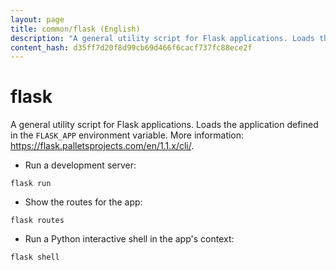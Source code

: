 ```yaml
---
layout: page
title: common/flask (English)
description: "A general utility script for Flask applications. Loads the application defined in the `FLASK_APP` environment variable."
content_hash: d35ff7d20f8d99cb69d466f6cacf737fc88ece2f
---
```

# flask

A general utility script for Flask applications. Loads the application defined in the `FLASK_APP` environment variable.
More information: <https://flask.palletsprojects.com/en/1.1.x/cli/>.

- Run a development server:

`flask run`

- Show the routes for the app:

`flask routes`

- Run a Python interactive shell in the app's context:

`flask shell`
